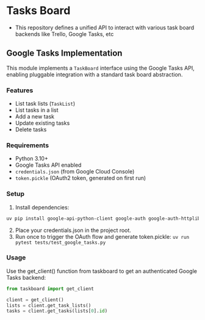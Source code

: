 # Tasks Board
- This repository defines a unified API to interact with various task board backends like Trello, Google Tasks, etc

## Google Tasks Implementation
This module implements a `TaskBoard` interface using the Google Tasks API, enabling pluggable integration with a standard task board abstraction.

### Features
- List task lists (`TaskList`)
- List tasks in a list
- Add a new task
- Update existing tasks
- Delete tasks

### Requirements
- Python 3.10+
- Google Tasks API enabled
- `credentials.json` (from Google Cloud Console)
- `token.pickle` (OAuth2 token, generated on first run)

### Setup
1. Install dependencies:
```bash
uv pip install google-api-python-client google-auth google-auth-httplib2 google-auth-oauthlib
```
2. Place your credentials.json in the project root.
3. Run once to trigger the OAuth flow and generate token.pickle:
`uv run pytest tests/test_google_tasks.py`

### Usage
Use the get_client() function from taskboard to get an authenticated Google Tasks backend:
```py
from taskboard import get_client

client = get_client()
lists = client.get_task_lists()
tasks = client.get_tasks(lists[0].id)
```
